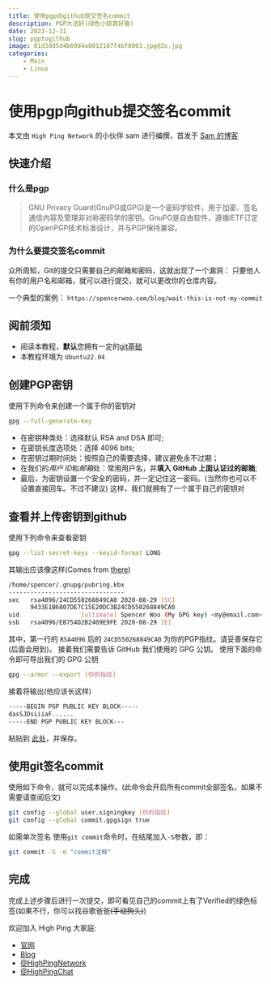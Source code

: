 ```yaml
---
title: 使用pgp向github提交签名commit
description: PGP大法好(绿色小锁真好看)
date: 2023-12-31
slug: pgptogithub
image: 01d3dd5d4b60d4a8012187f4bf8003.jpg@2o.jpg
categories:
    - Main
    - Linux
---
```


# 使用pgp向github提交签名commit

本文由 `High Ping Network` 的小伙伴 sam 进行编撰，首发于 [Sam 的博客](https://blog.jyf.icu)

## 快速介绍
### 什么是pgp
> GNU Privacy Guard(GnuPG或GPG)是一个密码学软件，用于加密、签名通信内容及管理非对称密码学的密钥。GnuPG是自由软件，遵循IETF订定的OpenPGP技术标准设计，并与PGP保持兼容。
### 为什么要提交签名commit
众所周知，Git的提交只需要自己的邮箱和密码，这就出现了一个漏洞：  只要他人有你的用户名和邮箱，就可以进行提交，就可以更改你的仓库内容。  
 
一个典型的案例：
`https://spencerwoo.com/blog/wait-this-is-not-my-commit`

## 阅前须知
- 阅读本教程，**默认**您拥有一定的[git基础](https://blog.csdn.net/qq_44094296/article/details/114324505)
- 本教程环境为 `Ubuntu22.04`

## 创建PGP密钥
使用下列命令来创建一个属于你的密钥对

```bash
gpg --full-generate-key
```  

- 在密钥种类处：选择默认 RSA and DSA 即可;
- 在密钥长度选项处：选择 4096 bits;
- 在密钥过期时间处：按照自己的需要选择，建议避免永不过期；
- 在我们的*用户 ID*和*邮箱*处：常用用户名，并**填入 GitHub 上面认证过的邮箱**;
- 最后，为密钥设置一个安全的密码，并一定记住这一密码。(当然你也可以不设置直接回车。不过不建议)
这样，我们就拥有了一个属于自己的密钥对

## 查看并上传密钥到github
使用下列命令来查看密钥
```bash
gpg --list-secret-keys --keyid-format LONG
```
其输出应该像这样(Comes from [there](https://spencerwoo.com/blog/wait-this-is-not-my-commit))
```bash
/home/spencer/.gnupg/pubring.kbx
--------------------------------
sec   rsa4096/24CD550268849CA0 2020-08-29 [SC]
      9433E1B6807DE7C15E20DC3B24CD550268849CA0
uid                 [ultimate] Spencer Woo (My GPG key) <my@email.com>
ssb   rsa4096/EB754D2B2409E9FE 2020-08-29 [E]
```
其中，第一行的 `RSA4096` 后的 `24CD550268849CA0` 为你的PGP指纹。请妥善保存它(后面会用到)。
接着我们需要告诉 GitHub 我们使用的 GPG 公钥。
使用下面的命令即可导出我们的 GPG 公钥
```bash
gpg --armor --export [你的指纹]
```
接着将输出(他应该长这样)
```bash
-----BEGIN PGP PUBLIC KEY BLOCK-----
dasSJDsiiiaF......
-----END PGP PUBLIC KEY BLOCK---
```
粘贴到 [此处](https://github.com/settings/keys)，并保存。


## 使用git签名commit
使用如下命令，就可以完成本操作。(此命令会开启所有commit全部签名，如果不需要请查阅后文)
```bash
git config --global user.signingkey [你的指纹]
git config --global commit.gpgsign true
```

如需单次签名 使用`git commit`命令时，在结尾加入`-S`参数，即：
```bash
git commit -S -m "commit注释"
```

## 完成
完成上述步骤后进行一次提交，即可看见自己的commit上有了Verified的绿色标签(如果不行，你可以找谷歌爸爸~~(手动狗头)~~)

欢迎加入 High Ping 大家庭:
- [官网](https://highp.ing)
- [Blog](https://blog.highp.ing)
- [@HighPingNetwork](https://t.me/HighPingNetwork)
- [@HighPingChat](https://t.me/highpingchat)